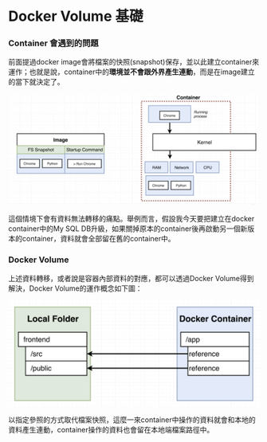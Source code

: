 # Docker Volume 基礎

### Container 會遇到的問題

前面提過docker image會將檔案的快照\(snapshot\)保存，並以此建立container來運作；也就是說，container中的**環境並不會跟外界產生連動**，而是在image建立的當下就決定了。

![credit to: Stephen Grider](../.gitbook/assets/jie-tu-20200825-shang-wu-11.58.29.png)

這個情境下會有資料無法轉移的痛點。舉例而言，假設我今天要把建立在docker container中的My SQL DB升級，如果關掉原本的container後再啟動另一個新版本的container，資料就會全部留在舊的container中。

### Docker Volume

上述資料轉移，或者說是容器內部資料的對應，都可以透過Docker Volume得到解決，Docker Volume的運作概念如下圖：

![credit to: Stephen Grider](../.gitbook/assets/jie-tu-20200904-shang-wu-11.52.02.png)

以指定參照的方式取代檔案快照，這麼一來container中操作的資料就會和本地的資料產生連動，container操作的資料也會留在本地端檔案路徑中。

